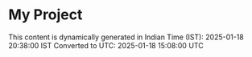# My Project

This content is dynamically generated in Indian Time (IST): 2025-01-18 20:38:00 IST
Converted to UTC: 2025-01-18 15:08:00 UTC
